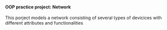 #### OOP practice project: Network

This porject models a network consisting of several types of devicices with different attributes and functionalities